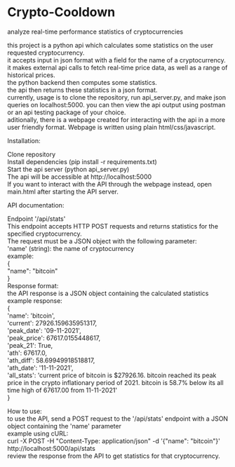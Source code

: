 # Crypto-Cooldown
analyze real-time performance statistics of cryptocurrencies


this project is a python api which calculates some statistics on the user requested cryptocurrency.  
it accepts input in json format with a field for the name of a cryptocurrency.  
it makes external api calls to fetch real-time price data, as well as a range of historical prices.  
the python backend then computes some statistics.  
the api then returns these statistics in a json format.  
currently, usage is to clone the repository, run api_server.py, and make json queries on localhost:5000. you can then view the api output using postman or an api testing package of your choice.  
aditionally, there is a webpage created for interacting with the api in a more user friendly format. Webpage is written using plain html/css/javascript.  


Installation:  
  
Clone repository  
Install dependencies (pip install -r requirements.txt)  
Start the api server (python api_server.py)  
The api will be accessible at http://localhost:5000  
If you want to interact with the API through the webpage instead, open main.html after starting the API server.  

API documentation:

Endpoint '/api/stats'  
This endpoint accepts HTTP POST requests and returns statistics for the specified cryptocurrency.  
The request must be a JSON object with the following parameter:  
'name' (string): the name of cryptocurrency   
example:  
{  
  "name": "bitcoin"  
}  
Response format:  
the API response is a JSON object containing the calculated statistics  
example response:  
{  
'name': 'bitcoin',   
'current': 27926.159635951317,   
'peak_date': '09-11-2021',   
'peak_price': 67617.0155448617,   
'peak_21': True,   
'ath': 67617.0,   
'ath_diff': 58.69949918518817,   
'ath_date': '11-11-2021',   
'all_stats': 'current price of bitcoin is $27926.16. bitcoin reached its peak price in the crypto inflationary period of 2021. bitcoin is 58.7% below its all time high of 67617.00 from 11-11-2021'  
}  
  
How to use:  
to use the API, send a POST request to the '/api/stats' endpoint with a JSON object containing the 'name' parameter  
example using cURL:  
curl -X POST -H "Content-Type: application/json" -d '{"name": "bitcoin"}' http://localhost:5000/api/stats  
review the response from the API to get statistics for that cryptocurrency.
